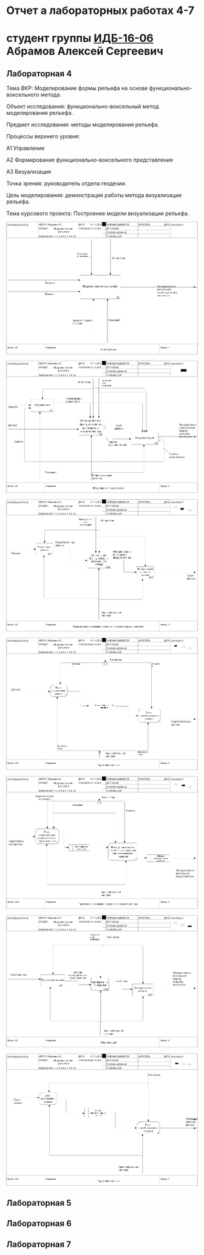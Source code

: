 # Отчет а лабораторных работах 4-7
# студент группы [ИДБ-16-06](https://github.com/stankin/design-2018/wiki/list-idb-16-06) Абрамов Алексей Сергеевич

## Лабораторная 4

Тема ВКР: Моделирование формы рельефа на основе функционально-воксельного метода.

Объект исследования: функционально-воксельный метод моделирования рельефа.

Предмет исследования: методы моделирования рельефа.

Процессы верхнего уровня:

А1 Управление

А2 Формирование функционально-воксельного представления 

А3 Визуализация

Точка зрения: руководитель отдела геодезии.

Цель моделирования: демонстрация работы метода визуализации рельефа.

Тема курсового проекта: Построение модели визуализации рельефа.

![none](https://github.com/Abramov-Al/Kursovaya/blob/master/model1.png)

![none](https://github.com/Abramov-Al/Kursovaya/blob/master/model1%20(1).png)

![none](https://github.com/Abramov-Al/Kursovaya/blob/master/model1%20(2).png)

![none](https://github.com/Abramov-Al/Kursovaya/blob/master/model1%20(3).png)

![none](https://github.com/Abramov-Al/Kursovaya/blob/master/model1%20(4).png)

![none](https://github.com/Abramov-Al/Kursovaya/blob/master/model1%20(5).png)

![none](https://github.com/Abramov-Al/Kursovaya/blob/master/model1%20(6).png)

## Лабораторная 5

## Лабораторная 6

## Лабораторная 7

